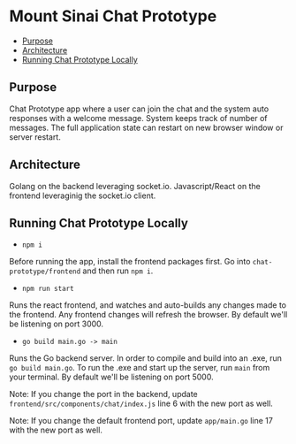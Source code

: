# Mount Sinai Chat Prototype

- [Purpose](#purpose)
- [Architecture](#architecture)
- [Running Chat Prototype Locally](#running-chat-prototype-locally)

## Purpose

Chat Prototype app where a user can join the chat and the system auto responses with a welcome message. System keeps track of number of messages. The full application state can restart on new browser window or server restart. 

## Architecture

Golang on the backend leveraging socket.io. Javascript/React on the frontend leveraginig the socket.io client. 

## Running Chat Prototype Locally

- `npm i`

Before running the app, install the frontend packages first. Go into `chat-prototype/frontend` and then run `npm i`. 

- `npm run start`

Runs the react frontend, and watches and auto-builds any changes made to the frontend. Any frontend changes will refresh the browser. By default we'll be listening on port 3000. 

- `go build main.go -> main`

Runs the Go backend server. In order to compile and build into an .exe, run `go build main.go`. To run the .exe and start up the server, run `main` from your terminal. By default we'll be listening on port 5000. 

Note: If you change the port in the backend, update `frontend/src/components/chat/index.js` line 6 with the new port as well. 

Note: If you change the default frontend port, update `app/main.go` line 17 with the new port as well.
